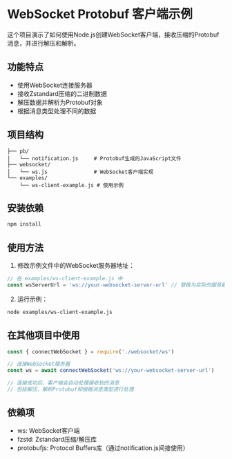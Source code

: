 # WebSocket Protobuf 客户端示例

这个项目演示了如何使用Node.js创建WebSocket客户端，接收压缩的Protobuf消息，并进行解压和解析。

## 功能特点

- 使用WebSocket连接服务器
- 接收Zstandard压缩的二进制数据
- 解压数据并解析为Protobuf对象
- 根据消息类型处理不同的数据

## 项目结构

```
├── pb/
│   └── notification.js     # Protobuf生成的JavaScript文件
├── websocket/
│   └── ws.js               # WebSocket客户端实现
└── examples/
    └── ws-client-example.js # 使用示例
```

## 安装依赖

```bash
npm install
```

## 使用方法

1. 修改示例文件中的WebSocket服务器地址：

```javascript
// 在 examples/ws-client-example.js 中
const wsServerUrl = 'ws://your-websocket-server-url' // 替换为实际的服务器地址
```

2. 运行示例：

```bash
node examples/ws-client-example.js
```

## 在其他项目中使用

```javascript
const { connectWebSocket } = require('./websocket/ws')

// 连接WebSocket服务器
const ws = await connectWebSocket('ws://your-websocket-server-url')

// 连接成功后，客户端会自动处理接收到的消息
// 包括解压、解析Protobuf和根据消息类型进行处理
```

## 依赖项

- ws: WebSocket客户端
- fzstd: Zstandard压缩/解压库
- protobufjs: Protocol Buffers库（通过notification.js间接使用）